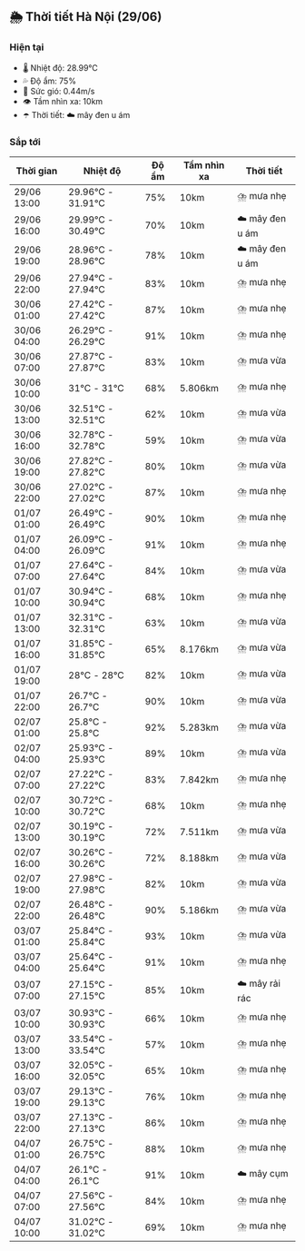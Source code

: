 ## 🌦️ Thời tiết Hà Nội (29/06)

### Hiện tại

- 🌡️ Nhiệt độ: 28.99℃
- 💦 Độ ẩm: 75%
- 💨 Sức gió: 0.44m/s
- 👁️ Tầm nhìn xa: 10km
- ☂️ Thời tiết: ☁️ mây đen u ám

### Sắp tới

| Thời gian | Nhiệt độ | Độ ẩm | Tầm nhìn xa | Thời tiết |
| --- | --- | --- | --- | --- |
| 29/06 13:00 | 29.96℃ - 31.91℃ | 75% | 10km | ⛈️ mưa nhẹ |
| 29/06 16:00 | 29.99℃ - 30.49℃ | 70% | 10km | ☁️ mây đen u ám |
| 29/06 19:00 | 28.96℃ - 28.96℃ | 78% | 10km | ☁️ mây đen u ám |
| 29/06 22:00 | 27.94℃ - 27.94℃ | 83% | 10km | ⛈️ mưa nhẹ |
| 30/06 01:00 | 27.42℃ - 27.42℃ | 87% | 10km | ⛈️ mưa nhẹ |
| 30/06 04:00 | 26.29℃ - 26.29℃ | 91% | 10km | ⛈️ mưa nhẹ |
| 30/06 07:00 | 27.87℃ - 27.87℃ | 83% | 10km | ⛈️ mưa vừa |
| 30/06 10:00 | 31℃ - 31℃ | 68% | 5.806km | ⛈️ mưa nhẹ |
| 30/06 13:00 | 32.51℃ - 32.51℃ | 62% | 10km | ⛈️ mưa vừa |
| 30/06 16:00 | 32.78℃ - 32.78℃ | 59% | 10km | ⛈️ mưa vừa |
| 30/06 19:00 | 27.82℃ - 27.82℃ | 80% | 10km | ⛈️ mưa vừa |
| 30/06 22:00 | 27.02℃ - 27.02℃ | 87% | 10km | ⛈️ mưa nhẹ |
| 01/07 01:00 | 26.49℃ - 26.49℃ | 90% | 10km | ⛈️ mưa nhẹ |
| 01/07 04:00 | 26.09℃ - 26.09℃ | 91% | 10km | ⛈️ mưa nhẹ |
| 01/07 07:00 | 27.64℃ - 27.64℃ | 84% | 10km | ⛈️ mưa vừa |
| 01/07 10:00 | 30.94℃ - 30.94℃ | 68% | 10km | ⛈️ mưa nhẹ |
| 01/07 13:00 | 32.31℃ - 32.31℃ | 63% | 10km | ⛈️ mưa vừa |
| 01/07 16:00 | 31.85℃ - 31.85℃ | 65% | 8.176km | ⛈️ mưa vừa |
| 01/07 19:00 | 28℃ - 28℃ | 82% | 10km | ⛈️ mưa vừa |
| 01/07 22:00 | 26.7℃ - 26.7℃ | 90% | 10km | ⛈️ mưa vừa |
| 02/07 01:00 | 25.8℃ - 25.8℃ | 92% | 5.283km | ⛈️ mưa vừa |
| 02/07 04:00 | 25.93℃ - 25.93℃ | 89% | 10km | ⛈️ mưa vừa |
| 02/07 07:00 | 27.22℃ - 27.22℃ | 83% | 7.842km | ⛈️ mưa nhẹ |
| 02/07 10:00 | 30.72℃ - 30.72℃ | 68% | 10km | ⛈️ mưa nhẹ |
| 02/07 13:00 | 30.19℃ - 30.19℃ | 72% | 7.511km | ⛈️ mưa vừa |
| 02/07 16:00 | 30.26℃ - 30.26℃ | 72% | 8.188km | ⛈️ mưa vừa |
| 02/07 19:00 | 27.98℃ - 27.98℃ | 82% | 10km | ⛈️ mưa vừa |
| 02/07 22:00 | 26.48℃ - 26.48℃ | 90% | 5.186km | ⛈️ mưa vừa |
| 03/07 01:00 | 25.84℃ - 25.84℃ | 93% | 10km | ⛈️ mưa vừa |
| 03/07 04:00 | 25.64℃ - 25.64℃ | 91% | 10km | ⛈️ mưa nhẹ |
| 03/07 07:00 | 27.15℃ - 27.15℃ | 85% | 10km | ☁️ mây rải rác |
| 03/07 10:00 | 30.93℃ - 30.93℃ | 66% | 10km | ⛈️ mưa nhẹ |
| 03/07 13:00 | 33.54℃ - 33.54℃ | 57% | 10km | ⛈️ mưa nhẹ |
| 03/07 16:00 | 32.05℃ - 32.05℃ | 65% | 10km | ⛈️ mưa nhẹ |
| 03/07 19:00 | 29.13℃ - 29.13℃ | 76% | 10km | ⛈️ mưa nhẹ |
| 03/07 22:00 | 27.13℃ - 27.13℃ | 86% | 10km | ⛈️ mưa nhẹ |
| 04/07 01:00 | 26.75℃ - 26.75℃ | 88% | 10km | ⛈️ mưa nhẹ |
| 04/07 04:00 | 26.1℃ - 26.1℃ | 91% | 10km | ☁️ mây cụm |
| 04/07 07:00 | 27.56℃ - 27.56℃ | 84% | 10km | ⛈️ mưa nhẹ |
| 04/07 10:00 | 31.02℃ - 31.02℃ | 69% | 10km | ⛈️ mưa nhẹ |
